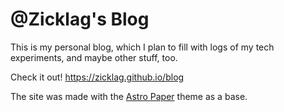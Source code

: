 # @Zicklag's Blog

This is my personal blog, which I plan to fill with logs of my tech experiments, and maybe other stuff, too.

Check it out! <https://zicklag.github.io/blog>

The site was made with the [Astro Paper](https://github.com/satnaing/astro-paper) theme as a base.
